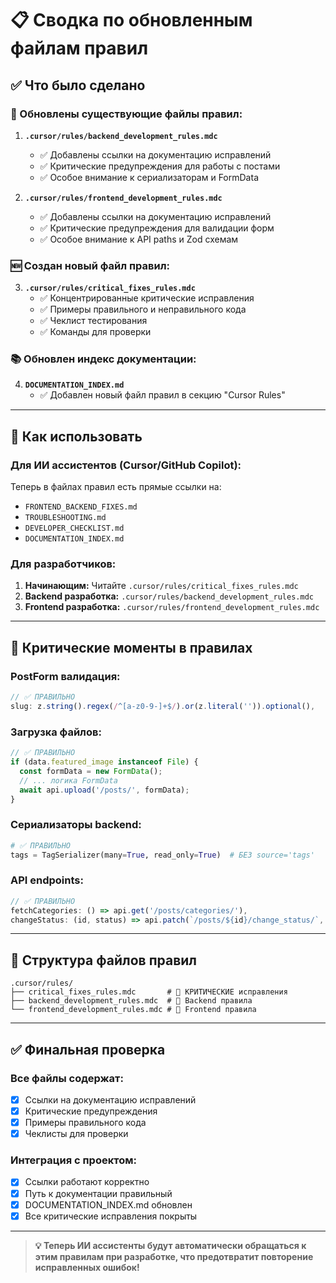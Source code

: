 # 📋 Сводка по обновленным файлам правил

## ✅ Что было сделано

### 🔧 Обновлены существующие файлы правил:

1. **`.cursor/rules/backend_development_rules.mdc`**
   - ✅ Добавлены ссылки на документацию исправлений
   - ✅ Критические предупреждения для работы с постами
   - ✅ Особое внимание к сериализаторам и FormData

2. **`.cursor/rules/frontend_development_rules.mdc`**  
   - ✅ Добавлены ссылки на документацию исправлений
   - ✅ Критические предупреждения для валидации форм
   - ✅ Особое внимание к API paths и Zod схемам

### 🆕 Создан новый файл правил:

3. **`.cursor/rules/critical_fixes_rules.mdc`**
   - ✅ Концентрированные критические исправления
   - ✅ Примеры правильного и неправильного кода
   - ✅ Чеклист тестирования
   - ✅ Команды для проверки

### 📚 Обновлен индекс документации:

4. **`DOCUMENTATION_INDEX.md`**
   - ✅ Добавлен новый файл правил в секцию "Cursor Rules"

---

## 🎯 Как использовать

### Для ИИ ассистентов (Cursor/GitHub Copilot):
Теперь в файлах правил есть прямые ссылки на:
- `FRONTEND_BACKEND_FIXES.md`
- `TROUBLESHOOTING.md` 
- `DEVELOPER_CHECKLIST.md`
- `DOCUMENTATION_INDEX.md`

### Для разработчиков:
1. **Начинающим:** Читайте `.cursor/rules/critical_fixes_rules.mdc`
2. **Backend разработка:** `.cursor/rules/backend_development_rules.mdc`
3. **Frontend разработка:** `.cursor/rules/frontend_development_rules.mdc`

---

## 🚨 Критические моменты в правилах

### PostForm валидация:
```typescript
// ✅ ПРАВИЛЬНО
slug: z.string().regex(/^[a-z0-9-]+$/).or(z.literal('')).optional(),
```

### Загрузка файлов:
```typescript
// ✅ ПРАВИЛЬНО  
if (data.featured_image instanceof File) {
  const formData = new FormData();
  // ... логика FormData
  await api.upload('/posts/', formData);
}
```

### Сериализаторы backend:
```python
# ✅ ПРАВИЛЬНО
tags = TagSerializer(many=True, read_only=True)  # БЕЗ source='tags'
```

### API endpoints:
```typescript
// ✅ ПРАВИЛЬНО
fetchCategories: () => api.get('/posts/categories/'),
changeStatus: (id, status) => api.patch(`/posts/${id}/change_status/`, { status }),
```

---

## 📁 Структура файлов правил

```
.cursor/rules/
├── critical_fixes_rules.mdc       # 🚨 КРИТИЧЕСКИЕ исправления
├── backend_development_rules.mdc  # 🔧 Backend правила
└── frontend_development_rules.mdc # 🎨 Frontend правила
```

---

## ✅ Финальная проверка

### Все файлы содержат:
- [x] Ссылки на документацию исправлений
- [x] Критические предупреждения  
- [x] Примеры правильного кода
- [x] Чеклисты для проверки

### Интеграция с проектом:
- [x] Ссылки работают корректно
- [x] Путь к документации правильный  
- [x] DOCUMENTATION_INDEX.md обновлен
- [x] Все критические исправления покрыты

---

> **💡 Теперь ИИ ассистенты будут автоматически обращаться к этим правилам при разработке, что предотвратит повторение исправленных ошибок!** 